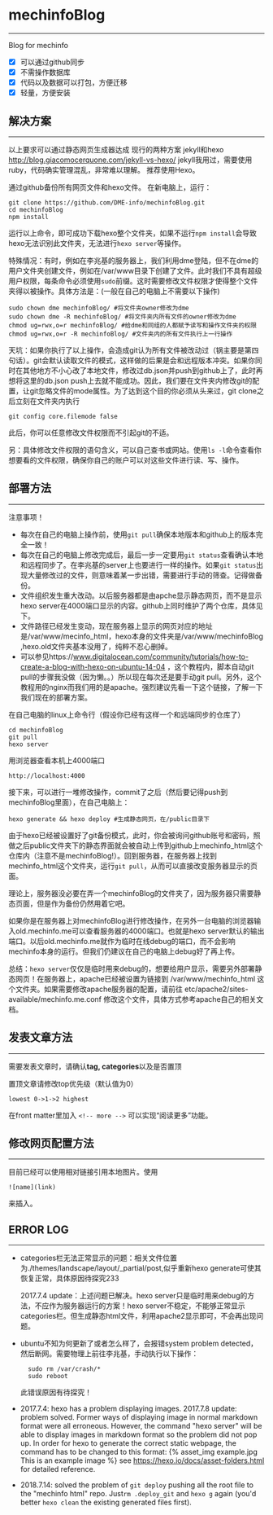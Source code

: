 # mechinfoBlog
---
Blog for mechinfo

- [x] 可以通过github同步
- [x] 不需操作数据库
- [x] 代码以及数据可以打包，方便迁移
- [x] 轻量，方便安装

## 解决方案
---
以上要求可以通过静态网页生成器达成
现行的两种方案 jekyll和hexo
http://blog.giacomocerquone.com/jekyll-vs-hexo/
jekyll我用过，需要使用ruby，代码确实管理混乱，非常难以理解。
推荐使用Hexo。

通过github备份所有网页文件和hexo文件。
在新电脑上，运行：
	
	git clone https://github.com/DME-info/mechinfoBlog.git
	cd mechinfoBlog
	npm install

运行以上命令，即可成功下载hexo整个文件夹，如果不运行`npm install`会导致hexo无法识别此文件夹，无法进行`hexo server`等操作。

特殊情况：有时，例如在李兆基的服务器上，我们利用dme登陆，但不在dme的用户文件夹创建文件，例如在/var/www目录下创建了文件。此时我们不具有超级用户权限，每条命令必须使用`sudo`前缀。这时需要修改文件权限才使得整个文件夹得以被操作。具体方法是：(一般在自己的电脑上不需要以下操作)
	
	sudo chown dme mechinfoBlog/ #将文件夹owner修改为dme
	sudo chown dme -R mechinfoBlog/ #将文件夹内所有文件的owner修改为dme
	chmod ug=rwx,o=r mechinfoBlog/ #给dme和同组的人都赋予读写和操作文件夹的权限
	chmod ug=rwx,o=r -R mechinfoBlog/ #文件夹内的所有文件执行上一行操作
天坑：如果你执行了以上操作，会造成git认为所有文件被改动过（锅主要是第四句话）。git会默认读取文件的模式，这样做的后果是会和远程版本冲突。如果你同时在其他地方不小心改了本地文件，修改过db.json并push到github上了，此时再想将这里的db.json push上去就不能成功。因此，我们要在文件夹内修改git的配置，让git忽略文件的mode属性。为了达到这个目的你必须从头来过，git clone之后立刻在文件夹内执行
	
	git config core.filemode false
此后，你可以任意修改文件权限而不引起git的不适。

另：具体修改文件权限的语句含义，可以自己查书或网站。使用`ls -l`命令查看你想要看的文件权限，确保你自己的账户可以对这些文件进行读、写、操作。
	

## 部署方法
---

注意事项！

* 每次在自己的电脑上操作前，使用`git pull`确保本地版本和github上的版本完全一致！
* 每次在自己的电脑上修改完成后，最后一步一定要用`git status`查看确认本地和远程同步了。在李兆基的server上也要进行一样的操作。如果`git status`出现大量修改过的文件，则意味着某一步出错，需要进行手动的筛查。记得做备份。
* 文件组织发生重大改动。以后服务器都是由apche显示静态网页，而不是显示hexo server在4000端口显示的内容。github上同时维护了两个仓库，具体见下。
* 文件路径已经发生变动，现在服务器上显示的网页对应的地址是/var/www/mecinfo_html，hexo本身的文件夹是/var/www/mechinfoBlog ,hexo.old文件夹基本没用了，纯粹不忍心删掉。
* 可以参见https://www.digitalocean.com/community/tutorials/how-to-create-a-blog-with-hexo-on-ubuntu-14-04 ，这个教程内，脚本自动git pull的步骤我没做（因为懒。。）所以现在每次还是要手动git pull。另外，这个教程用的nginx而我们用的是apache。强烈建议先看一下这个链接，了解一下我们现在的部署方案。


在自己电脑的linux上命令行（假设你已经有这样一个和远端同步的仓库了）

	cd mechinfoBlog
	git pull
	hexo server

用浏览器查看本机上4000端口

	http://localhost:4000

接下来，可以进行一堆修改操作，commit了之后（然后要记得push到mechinfoBlog里面），在自己电脑上：

	hexo generate && hexo deploy #生成静态网页，在/public目录下
	
由于hexo已经被设置好了git备份模式，此时，你会被询问github账号和密码，照做之后public文件夹下的静态界面就会被自动上传到github上mechinfo_html这个仓库内（注意不是mechinfoBlog!）。回到服务器，在服务器上找到mechinfo_html这个文件夹，运行`git pull`，从而可以直接改变服务器显示的页面。

理论上，服务器没必要在弄一个mechinfoBlog的文件夹了，因为服务器只需要静态页面，但是作为备份仍然用着它吧。

如果你是在服务器上对mechinfoBlog进行修改操作，在另外一台电脑的浏览器输入old.mechinfo.me可以查看服务器的4000端口。也就是hexo server默认的输出端口。以后old.mechinfo.me就作为临时在线debug的端口，而不会影响mechinfo本身的运行。但我们仍建议在自己的电脑上debug好了再上传。

总结：`hexo server`仅仅是临时用来debug的，想要给用户显示，需要另外部署静态网页！在服务器上，apache已经被设置为链接到 /var/www/mechinfo_html 这个文件夹。如果需要修改apache服务器的配置，请前往 etc/apache2/sites-available/mechinfo.me.conf 修改这个文件，具体方式参考apache自己的相关文档。

## 发表文章方法
---
需要发表文章时，请确认**tag, categories**以及是否置顶

置顶文章请修改top优先级（默认值为0）

	lowest 0->1->2 highest
	
在front matter里加入 `<!-- more -->` 可以实现“阅读更多”功能。

## 修改网页配置方法
---
目前已经可以使用相对链接引用本地图片。使用

	![name](link)

来插入。

## ERROR LOG
---
* categories栏无法正常显示的问题：相关文件位置为./themes/landscape/layout/_partial/post,似乎重新hexo generate可使其恢复正常，具体原因待探究233

	2017.7.4 update：上述问题已解决。hexo server只是临时用来debug的方法，不应作为服务器运行的方案！hexo server不稳定，不能够正常显示categories栏。但生成静态html文件，利用apache2显示即可，不会再出现问题。

* ubuntu不知为何更新了或者怎么样了，会报错system problem detected，然后断网。需要物理上前往李兆基，手动执行以下操作：
	
		sudo rm /var/crash/*
		sudo reboot
		
	此错误原因有待探究！


* 2017.7.4: hexo has a problem displaying images.
	2017.7.8 update: problem solved. Former ways of displaying image in normal markdown format were all erroneous. However, the command "hexo server" will be able to display images in markdown format so the problem did not pop up. In order for hexo to generate the correct static webpage, the command has to be changed to this format: {% asset_img example.jpg This is an example image %} see https://hexo.io/docs/asset-folders.html for detailed reference.

* 2018.7.14: solved the problem of `git deploy` pushing all the root file to the "mechinfo html" repo. Just`rm .deploy_git` and `hexo g` again (you'd better `hexo clean` the existing generated files first).
